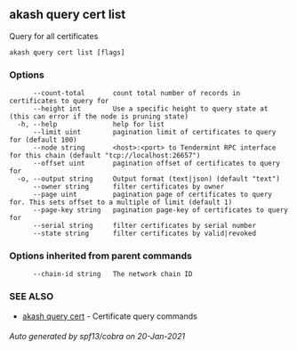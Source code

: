 ## akash query cert list

Query for all certificates

```
akash query cert list [flags]
```

### Options

```
      --count-total       count total number of records in certificates to query for
      --height int        Use a specific height to query state at (this can error if the node is pruning state)
  -h, --help              help for list
      --limit uint        pagination limit of certificates to query for (default 100)
      --node string       <host>:<port> to Tendermint RPC interface for this chain (default "tcp://localhost:26657")
      --offset uint       pagination offset of certificates to query for
  -o, --output string     Output format (text|json) (default "text")
      --owner string      filter certificates by owner
      --page uint         pagination page of certificates to query for. This sets offset to a multiple of limit (default 1)
      --page-key string   pagination page-key of certificates to query for
      --serial string     filter certificates by serial number
      --state string      filter certificates by valid|revoked
```

### Options inherited from parent commands

```
      --chain-id string   The network chain ID
```

### SEE ALSO

* [akash query cert](akash_query_cert.md)	 - Certificate query commands

###### Auto generated by spf13/cobra on 20-Jan-2021
